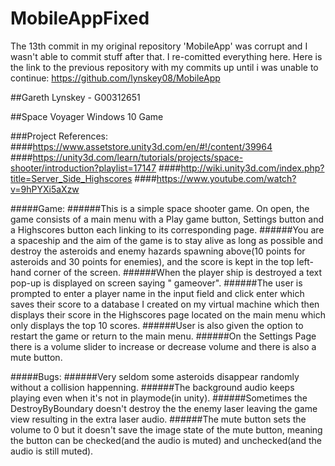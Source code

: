 # MobileAppFixed
The 13th commit in my original repository 'MobileApp' was corrupt and I wasn't able to commit stuff after that. I re-comitted everything here. Here is the link to the previous repository with my commits up until i was unable to continue: https://github.com/lynskey08/MobileApp

##Gareth Lynskey - G00312651

##Space Voyager Windows 10 Game

###Project References:
####https://www.assetstore.unity3d.com/en/#!/content/39964
####https://unity3d.com/learn/tutorials/projects/space-shooter/introduction?playlist=17147
####http://wiki.unity3d.com/index.php?title=Server_Side_Highscores
####https://www.youtube.com/watch?v=9hPYXi5aXzw

#####Game:
######This is a simple space shooter game. On open, the game consists of a main menu with a Play game button, Settings button and a Highscores button each linking to its corresponding page.
######You are a spaceship and the aim of the game is to stay alive as long as possible and destroy the asteroids and enemy hazards spawning above(10 points for asteroids and 30 points for enemies), and the score is kept in the top left-hand corner of the screen.
######When the player ship is destroyed a text pop-up is displayed on screen saying " gameover".
######The user is prompted to enter a player name in the input field and click enter which saves their score to a database I created on my virtual machine which then displays their score in the Highscores page located on the main menu which only displays the top 10 scores.
######User is also given the option to restart the game or return to the main menu.
######On the Settings Page there is a volume slider to increase or decrease volume and there is also a mute button.

#####Bugs:
######Very seldom some asteroids disappear randomly without a collision happenning.
######The background audio keeps playing even when it's not in playmode(in unity).
######Sometimes the DestroyByBoundary doesn't destroy the the enemy laser leaving the game view resulting in the extra laser audio.
######The mute button sets the volume to 0 but it doesn't save the image state of the mute button, meaning the button can be checked(and the audio is muted) and unchecked(and the audio is still muted).
